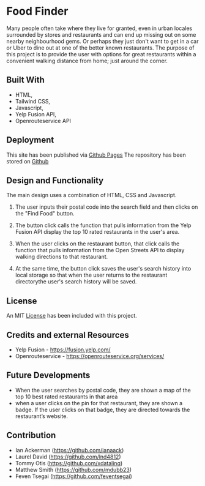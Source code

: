 # Food Finder

Many people often take where they live for granted, even in urban locales surrounded by stores and restaurants and can end up missing out on some nearby neighbourhood gems.  Or perhaps they just don't want to get in a car or Uber to dine out at one of the better known restaurants. The purpose of this project is to provide the user with options for great restaurants within a convenient walking distance from home; just around the corner.

## Built With

- HTML,
- Tailwind CSS,
- Javascript,
- Yelp Fusion API,
- Openrouteservice API

## Deployment

This site has been published via [Github Pages](https://bootcampProjectOneTeamFour/github.io/food-finder/)
The repository has been stored on [Github](https://github.com/bootcampProjectOneTeamFour/food-finder)

## Design and Functionality

The main design uses a combination of HTML, CSS and Javascript.

1. The user inputs their postal code into the search field and then clicks on the "Find Food" button.

2. The button click calls the function that pulls information from the Yelp Fusion API display the top 10 rated restaurants in the user's area.

3. When the user clicks on the restaurant button, that click calls the function that pulls information from the Open Streets API to display walking directions to that restaurant.

4. At the same time, the button click saves the user's search history into local storage so that when the user returns to the restaurant directorythe user's search history will be saved.

## License

An MIT [License](https://github.com/bootcampProjectOneTeamFour/food-finder/LICENSE.md) has been included with this project.

## Credits and external Resources

- Yelp Fusion - <https://fusion.yelp.com/>
- Openrouteservice - <https://openrouteservice.org/services/>

## Future Developments

- When the user searches by postal code, they are shown a map of the top 10 best rated restaurants in that area
- when a user clicks on the pin for that restaurant, they are shown a badge. If the user clicks on that badge, they are directed towards the restaurant’s website.

## Contribution

- Ian Ackerman (https://github.com/ianaack)
- Laurel David (https://github.com/lnd4812)
- Tommy Otis (https://github.com/xdatalinq)
- Matthew Smith (https://github.com/mdubb23)
- Feven Tsegai (https://github.com/feventsegai)
